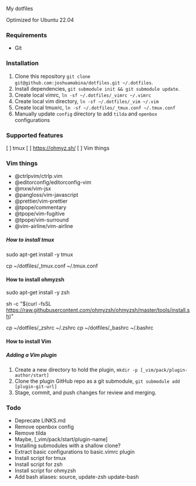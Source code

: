 My dotfiles

Optimized for Ubuntu 22.04

### Requirements

- Git

### Installation

1. Clone this repository `git clone git@github.com:joshuamabina/dotfiles.git ~/.dotfiles`.
2. Install dependencies, `git submodule init && git submodule update`.
3. Create local vimrc, `ln -sf ~/.dotfiles/_vimrc ~/.vimrc`
5. Create local vim directory, `ln -sf ~/.dotfiles/_vim ~/.vim`
4. Create local tmuxrc, `ln -sf ~/.dotfiles/_tmux.conf ~/.tmux.conf`
6. Manually update `config` directory to add `tilda` and `openbox` configurations

### Supported features

[ ] tmux
[ ] https://ohmyz.sh/
[ ] Vim things

### Vim things

- @ctrlpvim/ctrlp.vim
- @editorconfig/editorconfig-vim
- @mxw/vim-jsx
- @pangloss/vim-javascript
- @prettier/vim-prettier
- @tpope/commentary
- @tpope/vim-fugitive
- @tpope/vim-surround
- @vim-airline/vim-airline

##### How to install tmux

sudo apt-get install -y tmux

cp ~/dotfiles/_tmux.conf ~/.tmux.conf

#### How to install ohmyzsh

sudo apt-get install -y zsh

sh -c "$(curl -fsSL https://raw.githubusercontent.com/ohmyzsh/ohmyzsh/master/tools/install.sh)"

cp ~/dotfiles/_zshrc ~/.zshrc
cp ~/dotfiles/_bashrc ~/.bashrc


#### How to install Vim

##### Adding a Vim plugin

1. Create a new directory to hold the plugin, `mkdir -p [_vim/pack/plugin-author/start]`
2. Clone the plugin GitHub repo as a git submodule, `git submodule add [plugin-git-url]`
3. Stage, commit, and push changes for review and merging.

### Todo

- Deprecate LINKS.md
- Remove openbox config
- Remove tilda
- Maybe, [\_vim/pack/start/plugin-name]
- Installing submodules with a shallow clone?
- Extract basic configurations to basic.vimrc plugin
- Install script for tmux
- Install script for zsh
- Install script for ohmyzsh
- Add bash aliases: source, update-zsh update-bash
